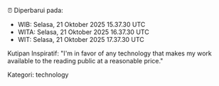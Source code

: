 ⏰ Diperbarui pada:
- WIB: Selasa, 21 Oktober 2025 15.37.30 UTC
- WITA: Selasa, 21 Oktober 2025 16.37.30 UTC
- WIT: Selasa, 21 Oktober 2025 17.37.30 UTC

Kutipan Inspiratif:
"I'm in favor of any technology that makes my work available to the reading public at a reasonable price."


Kategori: technology

